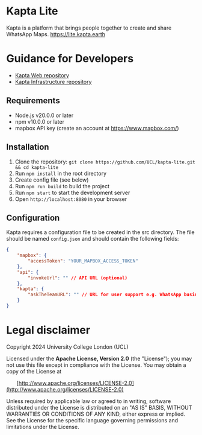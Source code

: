 # Kapta Lite

Kapta is a platform that brings people together to create and share WhatsApp Maps.
https://lite.kapta.earth

# Guidance for Developers

- [Kapta Web repository](https://github.com/UCL/kapta-web)
- [Kapta Infrastructure repository](https://github.com/UCL/kapta-infrastructure)
  
## Requirements

- Node.js v20.0.0 or later
- npm v10.0.0 or later
- mapbox API key (create an account at https://www.mapbox.com/)

## Installation

1. Clone the repository: `git clone https://github.com/UCL/kapta-lite.git && cd kapta-lite`
2. Run `npm install` in the root directory
3. Create config file (see below)
4. Run `npm run build` to build the project
5. Run `npm start` to start the development server
6. Open `http://localhost:8080` in your browser

## Configuration

<!-- need to update to make relevant to env vars -->
<!-- something like Kapta requires certain environment variables to work, look in globals.js to see what they're called -->

Kapta requires a configuration file to be created in the src directory. The file should be named `config.json` and should contain the following fields:

```json
{
	"mapbox": {
		"accessToken": "YOUR_MAPBOX_ACCESS_TOKEN"
	},
	"api": {
		"invokeUrl": "" // API URL (optional)
	},
	"kapta": {
		"askTheTeamURL": "" // URL for user support e.g. WhatsApp business chat URL (optional)
	}
}
```

# Legal disclaimer

Copyright 2024 University College London (UCL)

Licensed under the **Apache License, Version 2.0** (the "License");
you may not use this file except in compliance with the License.
You may obtain a copy of the License at

&nbsp;&nbsp;&nbsp;&nbsp;&nbsp;&nbsp;&nbsp;[http://www.apache.org/licenses/LICENSE-2.0](http://www.apache.org/licenses/LICENSE-2.0)

Unless required by applicable law or agreed to in writing, software
distributed under the License is distributed on an "AS IS" BASIS,
WITHOUT WARRANTIES OR CONDITIONS OF ANY KIND, either express or implied.
See the License for the specific language governing permissions and
limitations under the License.
